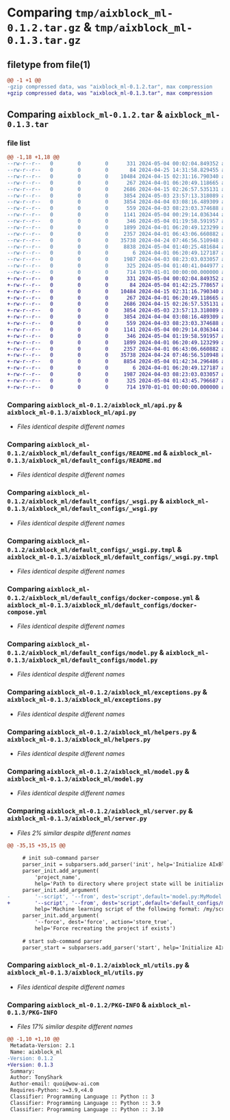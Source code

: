 # Comparing `tmp/aixblock_ml-0.1.2.tar.gz` & `tmp/aixblock_ml-0.1.3.tar.gz`

## filetype from file(1)

```diff
@@ -1 +1 @@
-gzip compressed data, was "aixblock_ml-0.1.2.tar", max compression
+gzip compressed data, was "aixblock_ml-0.1.3.tar", max compression
```

## Comparing `aixblock_ml-0.1.2.tar` & `aixblock_ml-0.1.3.tar`

### file list

```diff
@@ -1,18 +1,18 @@
--rw-r--r--   0        0        0      331 2024-05-04 00:02:04.849352 aixblock_ml-0.1.2/README.md
--rw-r--r--   0        0        0       84 2024-04-25 14:31:58.829455 aixblock_ml-0.1.2/aixblock_ml/__init__.py
--rw-r--r--   0        0        0    10484 2024-04-15 02:31:16.790340 aixblock_ml-0.1.2/aixblock_ml/api.py
--rw-r--r--   0        0        0      267 2024-04-01 06:20:49.118665 aixblock_ml-0.1.2/aixblock_ml/default_configs/Dockerfile
--rw-r--r--   0        0        0     2686 2024-04-15 02:26:57.535131 aixblock_ml-0.1.2/aixblock_ml/default_configs/README.md
--rw-r--r--   0        0        0     3854 2024-05-03 23:57:13.318089 aixblock_ml-0.1.2/aixblock_ml/default_configs/_wsgi.py
--rw-r--r--   0        0        0     3854 2024-04-04 03:08:16.489309 aixblock_ml-0.1.2/aixblock_ml/default_configs/_wsgi.py.tmpl
--rw-r--r--   0        0        0      559 2024-04-03 08:23:03.374688 aixblock_ml-0.1.2/aixblock_ml/default_configs/docker-compose.yml
--rw-r--r--   0        0        0     1141 2024-05-04 00:29:14.036344 aixblock_ml-0.1.2/aixblock_ml/default_configs/model.py
--rw-r--r--   0        0        0      346 2024-05-04 01:19:58.591957 aixblock_ml-0.1.2/aixblock_ml/default_configs/requirements.txt
--rw-r--r--   0        0        0     1899 2024-04-01 06:20:49.123299 aixblock_ml-0.1.2/aixblock_ml/exceptions.py
--rw-r--r--   0        0        0     2357 2024-04-01 06:43:06.660882 aixblock_ml-0.1.2/aixblock_ml/helpers.py
--rw-r--r--   0        0        0    35738 2024-04-24 07:46:56.510948 aixblock_ml-0.1.2/aixblock_ml/model.py
--rw-r--r--   0        0        0     8838 2024-05-04 01:40:25.481684 aixblock_ml-0.1.2/aixblock_ml/server.py
--rw-r--r--   0        0        0        6 2024-04-01 06:20:49.127187 aixblock_ml-0.1.2/aixblock_ml/templates/preview.html
--rw-r--r--   0        0        0     1987 2024-04-03 08:23:03.033057 aixblock_ml-0.1.2/aixblock_ml/utils.py
--rw-r--r--   0        0        0      325 2024-05-04 01:40:41.044977 aixblock_ml-0.1.2/pyproject.toml
--rw-r--r--   0        0        0      714 1970-01-01 00:00:00.000000 aixblock_ml-0.1.2/PKG-INFO
+-rw-r--r--   0        0        0      331 2024-05-04 00:02:04.849352 aixblock_ml-0.1.3/README.md
+-rw-r--r--   0        0        0       84 2024-05-04 01:42:25.778657 aixblock_ml-0.1.3/aixblock_ml/__init__.py
+-rw-r--r--   0        0        0    10484 2024-04-15 02:31:16.790340 aixblock_ml-0.1.3/aixblock_ml/api.py
+-rw-r--r--   0        0        0      267 2024-04-01 06:20:49.118665 aixblock_ml-0.1.3/aixblock_ml/default_configs/Dockerfile
+-rw-r--r--   0        0        0     2686 2024-04-15 02:26:57.535131 aixblock_ml-0.1.3/aixblock_ml/default_configs/README.md
+-rw-r--r--   0        0        0     3854 2024-05-03 23:57:13.318089 aixblock_ml-0.1.3/aixblock_ml/default_configs/_wsgi.py
+-rw-r--r--   0        0        0     3854 2024-04-04 03:08:16.489309 aixblock_ml-0.1.3/aixblock_ml/default_configs/_wsgi.py.tmpl
+-rw-r--r--   0        0        0      559 2024-04-03 08:23:03.374688 aixblock_ml-0.1.3/aixblock_ml/default_configs/docker-compose.yml
+-rw-r--r--   0        0        0     1141 2024-05-04 00:29:14.036344 aixblock_ml-0.1.3/aixblock_ml/default_configs/model.py
+-rw-r--r--   0        0        0      346 2024-05-04 01:19:58.591957 aixblock_ml-0.1.3/aixblock_ml/default_configs/requirements.txt
+-rw-r--r--   0        0        0     1899 2024-04-01 06:20:49.123299 aixblock_ml-0.1.3/aixblock_ml/exceptions.py
+-rw-r--r--   0        0        0     2357 2024-04-01 06:43:06.660882 aixblock_ml-0.1.3/aixblock_ml/helpers.py
+-rw-r--r--   0        0        0    35738 2024-04-24 07:46:56.510948 aixblock_ml-0.1.3/aixblock_ml/model.py
+-rw-r--r--   0        0        0     8854 2024-05-04 01:42:34.296486 aixblock_ml-0.1.3/aixblock_ml/server.py
+-rw-r--r--   0        0        0        6 2024-04-01 06:20:49.127187 aixblock_ml-0.1.3/aixblock_ml/templates/preview.html
+-rw-r--r--   0        0        0     1987 2024-04-03 08:23:03.033057 aixblock_ml-0.1.3/aixblock_ml/utils.py
+-rw-r--r--   0        0        0      325 2024-05-04 01:43:45.796687 aixblock_ml-0.1.3/pyproject.toml
+-rw-r--r--   0        0        0      714 1970-01-01 00:00:00.000000 aixblock_ml-0.1.3/PKG-INFO
```

### Comparing `aixblock_ml-0.1.2/aixblock_ml/api.py` & `aixblock_ml-0.1.3/aixblock_ml/api.py`

 * *Files identical despite different names*

### Comparing `aixblock_ml-0.1.2/aixblock_ml/default_configs/README.md` & `aixblock_ml-0.1.3/aixblock_ml/default_configs/README.md`

 * *Files identical despite different names*

### Comparing `aixblock_ml-0.1.2/aixblock_ml/default_configs/_wsgi.py` & `aixblock_ml-0.1.3/aixblock_ml/default_configs/_wsgi.py`

 * *Files identical despite different names*

### Comparing `aixblock_ml-0.1.2/aixblock_ml/default_configs/_wsgi.py.tmpl` & `aixblock_ml-0.1.3/aixblock_ml/default_configs/_wsgi.py.tmpl`

 * *Files identical despite different names*

### Comparing `aixblock_ml-0.1.2/aixblock_ml/default_configs/docker-compose.yml` & `aixblock_ml-0.1.3/aixblock_ml/default_configs/docker-compose.yml`

 * *Files identical despite different names*

### Comparing `aixblock_ml-0.1.2/aixblock_ml/default_configs/model.py` & `aixblock_ml-0.1.3/aixblock_ml/default_configs/model.py`

 * *Files identical despite different names*

### Comparing `aixblock_ml-0.1.2/aixblock_ml/exceptions.py` & `aixblock_ml-0.1.3/aixblock_ml/exceptions.py`

 * *Files identical despite different names*

### Comparing `aixblock_ml-0.1.2/aixblock_ml/helpers.py` & `aixblock_ml-0.1.3/aixblock_ml/helpers.py`

 * *Files identical despite different names*

### Comparing `aixblock_ml-0.1.2/aixblock_ml/model.py` & `aixblock_ml-0.1.3/aixblock_ml/model.py`

 * *Files identical despite different names*

### Comparing `aixblock_ml-0.1.2/aixblock_ml/server.py` & `aixblock_ml-0.1.3/aixblock_ml/server.py`

 * *Files 2% similar despite different names*

```diff
@@ -35,15 +35,15 @@
 
     # init sub-command parser
     parser_init = subparsers.add_parser('init', help='Initialize AIxBlock', parents=[root_parser])
     parser_init.add_argument(
         'project_name',
         help='Path to directory where project state will be initialized')
     parser_init.add_argument(
-        '--script', '--from', dest='script',default='model.py:MyModel',
+        '--script', '--from', dest='script',default='default_configs/model.py:MyModel',
         help='Machine learning script of the following format: /my/script/path:ModelClass')
     parser_init.add_argument(
         '--force', dest='force', action='store_true',
         help='Force recreating the project if exists')
 
     # start sub-command parser
     parser_start = subparsers.add_parser('start', help='Initialize AIxBlock', parents=[root_parser])
```

### Comparing `aixblock_ml-0.1.2/aixblock_ml/utils.py` & `aixblock_ml-0.1.3/aixblock_ml/utils.py`

 * *Files identical despite different names*

### Comparing `aixblock_ml-0.1.2/PKG-INFO` & `aixblock_ml-0.1.3/PKG-INFO`

 * *Files 17% similar despite different names*

```diff
@@ -1,10 +1,10 @@
 Metadata-Version: 2.1
 Name: aixblock_ml
-Version: 0.1.2
+Version: 0.1.3
 Summary: 
 Author: TonyShark
 Author-email: quoi@wow-ai.com
 Requires-Python: >=3.9,<4.0
 Classifier: Programming Language :: Python :: 3
 Classifier: Programming Language :: Python :: 3.9
 Classifier: Programming Language :: Python :: 3.10
```


